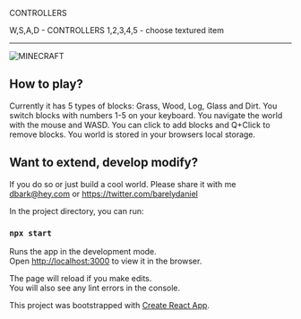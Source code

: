 CONTROLLERS

W,S,A,D - CONTROLLERS
1,2,3,4,5 - choose textured item

--------------------------------------
![MINECRAFT](/1.png)
## How to play?

Currently it has 5 types of blocks: Grass, Wood, Log, Glass and Dirt.
You switch blocks with numbers 1-5 on your keyboard.
You navigate the world with the mouse and WASD.
You can click to add blocks and Q+Click to remove blocks.
You world is stored in your browsers local storage.


## Want to extend, develop modify?

If you do so or just build a cool world. Please share it with me dbark@hey.com or https://twitter.com/barelydaniel

In the project directory, you can run:

### `npx start`

Runs the app in the development mode.<br />
Open [http://localhost:3000](http://localhost:3000) to view it in the browser.

The page will reload if you make edits.<br />
You will also see any lint errors in the console.

This project was bootstrapped with [Create React App](https://github.com/facebook/create-react-app).
